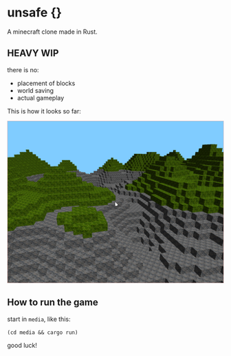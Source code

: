 # unsafe {}

A minecraft clone made in Rust.

## HEAVY WIP

there is no:

 * placement of blocks
 * world saving
 * actual gameplay

This is how it looks so far:

![](1652199707609219709.png)

## How to run the game

start in `media`, like this:

```
(cd media && cargo run)
```

good luck!
